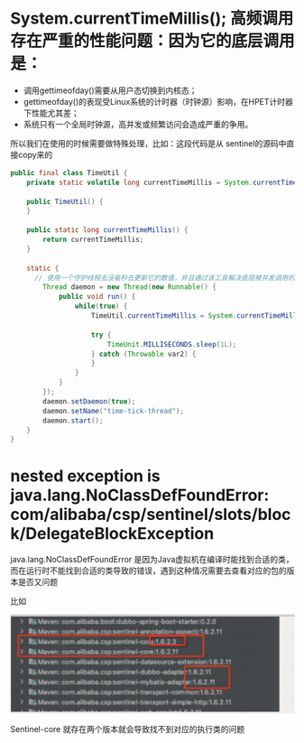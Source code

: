 # System.currentTimeMillis(); 高频调用存在严重的性能问题：因为它的底层调用是：

- 调用gettimeofday()需要从用户态切换到内核态；
- gettimeofday()的表现受Linux系统的计时器（时钟源）影响，在HPET计时器下性能尤其差；
- 系统只有一个全局时钟源，高并发或频繁访问会造成严重的争用。

所以我们在使用的时候需要做特殊处理，比如：这段代码是从 sentinel的源码中直接copy来的

```java
public final class TimeUtil {
    private static volatile long currentTimeMillis = System.currentTimeMillis();

    public TimeUtil() {
    }

    public static long currentTimeMillis() {
        return currentTimeMillis;
    }

    static {
      // 使用一个守护线程去没毫秒去更新它的数值，并且通过该工具解决底层被并发调用的问题
        Thread daemon = new Thread(new Runnable() {
            public void run() {
                while(true) {
                    TimeUtil.currentTimeMillis = System.currentTimeMillis();

                    try {
                        TimeUnit.MILLISECONDS.sleep(1L);
                    } catch (Throwable var2) {
                    }
                }
            }
        });
        daemon.setDaemon(true);
        daemon.setName("time-tick-thread");
        daemon.start();
    }
}
```

# nested exception is java.lang.NoClassDefFoundError: com/alibaba/csp/sentinel/slots/block/DelegateBlockException

java.lang.NoClassDefFoundError 是因为Java虚拟机在编译时能找到合适的类，而在运行时不能找到合适的类导致的错误，遇到这种情况需要去查看对应的包的版本是否又问题

比如

![image-20220406114416510](assets/image-20220406114416510.png)

Sentinel-core 就存在两个版本就会导致找不到对应的执行类的问题
